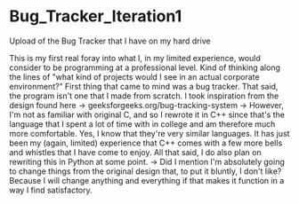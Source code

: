 # Bug_Tracker_Iteration1
Upload of the Bug Tracker that I have on my hard drive

This is my first real foray into what I, in my limited experience, would consider to be programming at a professional level. Kind of thinking along the lines of "what kind of projects would I see in an actual corporate environment?" First thing that came to mind was a bug tracker.
That said, the program isn't one that I made from scratch. I took inspiration from the design found here -> geeksforgeeks.org/bug-tracking-system
  -> However, I'm not as familiar with original C, and so I rewrote it in C++ since that's the language that I spent a lot of time with in college and am therefore much more comfortable. Yes, I know that they're very similar languages. It has just been my (again, limited) experience that C++ comes with a few more bells and whistles that I have come to enjoy. All that said, I do also plan on rewriting this in Python at some point.
  -> Did I mention I'm absolutely going to change things from the original design that, to put it bluntly, I don't like? Because I will change anything and everything if that makes it function in a way I find satisfactory.
